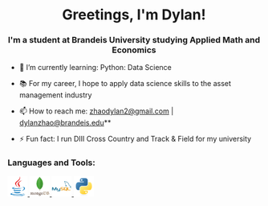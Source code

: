 <h1 align="center">Greetings, I'm Dylan!</h1>
<h3 align="center">I'm a student at Brandeis University studying Applied Math and Economics</h3>

- 🌱 I’m currently learning: Python: Data Science

- 📚 For my career, I hope to apply data science skills to the asset management industry

- 📫 How to reach me: zhaodylan2@gmail.com | dylanzhao@brandeis.edu**

- ⚡ Fun fact: I run DIII Cross Country and Track & Field for my university

<h3 align="left">Languages and Tools:</h3>
<p align="left"> <a href="https://www.java.com" target="_blank" rel="noreferrer"> <img src="https://raw.githubusercontent.com/devicons/devicon/master/icons/java/java-original.svg" alt="java" width="40" height="40"/> </a> <a href="https://www.mongodb.com/" target="_blank" rel="noreferrer"> <img src="https://raw.githubusercontent.com/devicons/devicon/master/icons/mongodb/mongodb-original-wordmark.svg" alt="mongodb" width="40" height="40"/> </a> <a href="https://www.mysql.com/" target="_blank" rel="noreferrer"> <img src="https://raw.githubusercontent.com/devicons/devicon/master/icons/mysql/mysql-original-wordmark.svg" alt="mysql" width="40" height="40"/> </a> <a href="https://www.python.org" target="_blank" rel="noreferrer"> <img src="https://raw.githubusercontent.com/devicons/devicon/master/icons/python/python-original.svg" alt="python" width="40" height="40"/> </a> </p>
